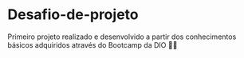 # Desafio-de-projeto
Primeiro projeto realizado e desenvolvido a partir dos conhecimentos básicos adquiridos através do Bootcamp da DIO 👩‍💻
